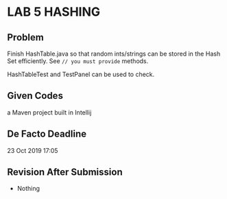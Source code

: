 # LAB 5 HASHING

## Problem

Finish HashTable.java so that random ints/strings can be stored in the Hash Set efficiently. See `// you must provide` methods.

HashTableTest and TestPanel can be used to check.

## Given Codes

a Maven project built in Intellij

## De Facto Deadline

23 Oct 2019 17:05

## Revision After Submission

* Nothing